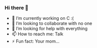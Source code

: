 ### Hi there 👋
- 🔭 I’m currently working on C :(
- 👯 I’m looking to collaborate with no one
- 🤔 I’m looking for help with everything
- 📫 How to reach me: Talk
- ⚡ Fun fact: Your mom...

<!--
**JoaoPenedos/JoaoPenedos** is a ✨ _special_ ✨ repository because its `README.md` (this file) appears on your GitHub profile.

Here are some ideas to get you started:

- 🔭 I’m currently working on ...
- 🌱 I’m currently learning ...
- 👯 I’m looking to collaborate on ...
- 🤔 I’m looking for help with ...
- 💬 Ask me about ...
- 📫 How to reach me: ...
- 😄 Pronouns: ...
- ⚡ Fun fact: ...
-->
